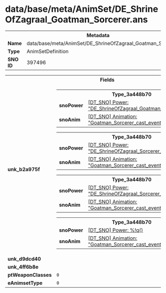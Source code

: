 <h1>data/base/meta/AnimSet/DE_ShrineOfZagraal_Goatman_Sorcerer.ans</h1><table><tr><th colspan="100%">Metadata</th></tr><tr><td><b>Name</b></td><td>data/base/meta/AnimSet/DE_ShrineOfZagraal_Goatman_Sorcerer.ans</td></tr><tr><td><b>Type</b></td><td>AnimSetDefinition</td></tr><tr><td><b>SNO ID</b></td><td>397496</td></tr></table>

<table><tr><th colspan="100%">Fields</th></tr><tr><td><b>unk_b2a975f</b></td><td><table><tr><th colspan="100%">Type_3a448b70</th></tr><tr><td><b>snoPower</b></td><td><a href="..\Power\DE_ShrineOfZagraal_Goatman_SorcererChannel.pow.md">[DT_SNO] Power: "DE_ShrineOfZagraal_Goatman_SorcererChannel"</a></td></tr><tr><td><b>snoAnim</b></td><td><a href="..\Anim\Goatman_Sorcerer_cast_event.ani.md">[DT_SNO] Animation: "Goatman_Sorcerer_cast_event"</a></td></tr></table>


<table><tr><th colspan="100%">Type_3a448b70</th></tr><tr><td><b>snoPower</b></td><td><a href="..\Power\DE_ShrineOfZagraal_Sorcerer_Intro.pow.md">[DT_SNO] Power: "DE_ShrineOfZagraal_Sorcerer_Intro"</a></td></tr><tr><td><b>snoAnim</b></td><td><a href="..\Anim\Goatman_Sorcerer_cast_event_intro.ani.md">[DT_SNO] Animation: "Goatman_Sorcerer_cast_event_intro"</a></td></tr></table>


<table><tr><th colspan="100%">Type_3a448b70</th></tr><tr><td><b>snoPower</b></td><td><a href="..\Power\DE_ShrineOfZagraal_Sorcerer_loop.pow.md">[DT_SNO] Power: "DE_ShrineOfZagraal_Sorcerer_loop"</a></td></tr><tr><td><b>snoAnim</b></td><td><a href="..\Anim\Goatman_Sorcerer_cast_event_loop.ani.md">[DT_SNO] Animation: "Goatman_Sorcerer_cast_event_loop"</a></td></tr></table>


<table><tr><th colspan="100%">Type_3a448b70</th></tr><tr><td><b>snoPower</b></td><td><a href="#UKNOWN">[DT_SNO] Power: %!q(<nil>)</a></td></tr><tr><td><b>snoAnim</b></td><td><a href="..\Anim\Goatman_Sorcerer_cast_event_outro.ani.md">[DT_SNO] Animation: "Goatman_Sorcerer_cast_event_outro"</a></td></tr></table>


</td></tr><tr><td><b>unk_d9dcd40</b></td><td></td></tr><tr><td><b>unk_4ff6b8e</b></td><td></td></tr><tr><td><b>ptWeaponClasses</b></td><td><code>0</code>
</td></tr><tr><td><b>eAnimsetType</b></td><td><code>0</code></td></tr></table>

